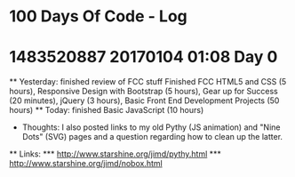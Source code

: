 # 100 Days Of Code - Log

# 1483520887 20170104 01:08 Day 0

** Yesterday: finished review of FCC stuff
   Finished FCC HTML5 and CSS (5 hours), Responsive Design with Bootstrap (5 hours),
 Gear up for Success (20 minutes), jQuery (3 hours), Basic Front End Development Projects (50 hours)
** Today: finished Basic JavaScript (10 hours)

* Thoughts: I also posted links to my old Pythy (JS animation) and "Nine Dots" (SVG) pages and a question
  regarding how to clean up the latter.

** Links:
*** http://www.starshine.org/jimd/pythy.html
*** http://www.starshine.org/jimd/nobox.html


